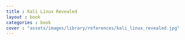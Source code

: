 ```yaml
---
title : Kali Linux Revealed
layout : book
categories : book
cover : "assets/images/library/references/kali_linux_revealed.jpg"
---
```

